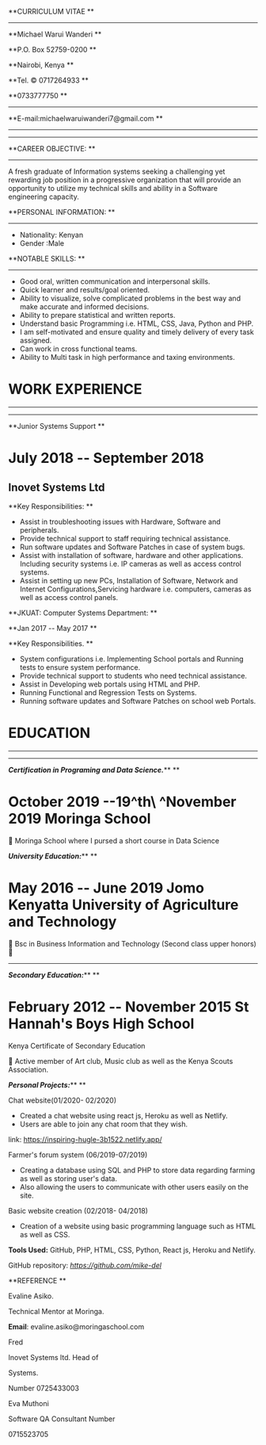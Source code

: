 **CURRICULUM VITAE **

** **

**Michael Warui Wanderi **

**P.O. Box 52759-0200 **

**Nairobi, Kenya **

**Tel. © 0717264933 **

**0733777750 **

** **

**E-mail:michaelwaruiwanderi7\@gmail.com **

** **

** **

**CAREER OBJECTIVE: **

** **

 A fresh graduate of Information systems seeking a challenging yet
rewarding job position in a progressive organization that will provide
an opportunity to utilize my technical skills and ability in a Software
engineering capacity.

**PERSONAL INFORMATION: **

** **

-   Nationality: Kenyan
-   Gender :Male

**NOTABLE SKILLS: **

** **

-   Good oral, written communication and interpersonal skills.
-   Quick learner and results/goal oriented.
-   Ability to visualize, solve complicated problems in the best way and
    make accurate and informed decisions.
-   Ability to prepare statistical and written reports.
-   Understand basic Programming i.e. HTML, CSS, Java, Python and PHP.
-   I am self-motivated and ensure quality and timely delivery of every
    task assigned.
-   Can work in cross functional teams.
-   Ability to Multi task in high performance and taxing environments.

   WORK EXPERIENCE  
=================

** **

** **

**Junior Systems Support **

July 2018 -- September 2018  
============================

Inovet Systems Ltd  
-------------------

**Key Responsibilities: **

-   Assist in troubleshooting issues with Hardware, Software and
    peripherals.
-   Provide technical support to staff requiring technical assistance.
-   Run software updates and Software Patches in case of system bugs.
-   Assist with installation of software, hardware and other
    applications. Including security systems i.e. IP cameras as well as access control systems.
-   Assist in setting up new PCs, Installation of Software, Network and
    Internet Configurations,Servicing hardware i.e. computers, cameras as well as
access control panels.

**JKUAT: Computer Systems Department: **

**Jan 2017 -- May 2017 **

**Key Responsibilities. **

-   System configurations i.e. Implementing School portals and Running
    tests to ensure system performance.
-   Provide technical support to students who need technical assistance.
-   Assist in Developing web portals using HTML and PHP.
-   Running Functional and Regression Tests on Systems.
-   Running software updates and Software Patches on school web Portals.

EDUCATION  
==========

** **

** **

***Certification in Programing and Data Science.***** **

October 2019 --19^th\ ^November 2019 Moringa School  
====================================================

 Moringa School where I pursed a short course in Data
Science 

***University Education:***** **

May 2016 -- June 2019 Jomo Kenyatta University of Agriculture and Technology  
=============================================================================

 Bsc in Business Information and Technology (Second class upper honors)


** **

***Secondary Education:***** **

February 2012 -- November 2015 St Hannah's Boys High School  
============================================================

Kenya Certificate of Secondary Education

 Active member of Art club, Music club as well as the Kenya Scouts
Association.

***Personal Projects:***** **

 Chat website(01/2020- 02/2020)

-    Created a chat website using react js, Heroku as well as Netlify.
-   Users are able to join any chat room that they wish.

link: <https://inspiring-hugle-3b1522.netlify.app/>

Farmer's forum system (06/2019-07/2019)

-   Creating a database using SQL and PHP to store data regarding
    farming as well as storing user's data.
-   Also allowing the users to communicate with other users easily on
    the site.

Basic website creation (02/2018- 04/2018)

-   Creation of a website using basic programming language such as HTML
    as well as CSS.

**Tools Used:** GitHub, PHP, HTML, CSS, Python, React js, Heroku and
Netlify.

GitHub repository: *https://github.com/mike-del*

**REFERENCE **

Evaline Asiko.

Technical Mentor at Moringa.

**Email**: evaline.asiko\@moringaschool.com

Fred

Inovet Systems ltd. Head of

Systems.

Number 0725433003

Eva Muthoni

Software QA Consultant Number

0715523705
